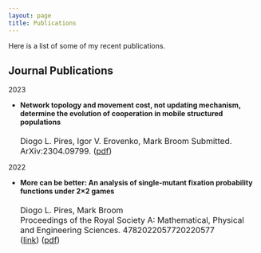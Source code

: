 ```yaml
---
layout: page
title: Publications
---
```



Here is a list of some of my recent publications.

## Journal Publications

2023
* **Network topology and movement cost, not updating mechanism, determine the evolution of cooperation in mobile structured populations**\
  <font size="3">  
  Diogo L. Pires, Igor V. Erovenko, Mark Broom
  Submitted. ArXiv:2304.09799.
  (<a href="https://arxiv.org/pdf/2304.09799.pdf" target="_blank">pdf</a>)
  </font> 

2022
* **More can be better: An analysis of single-mutant fixation probability functions under 2×2 games**\
  <font size="3">  
  Diogo L. Pires, Mark Broom\
  Proceedings of the Royal Society A: Mathematical, Physical and Engineering Sciences. 4782022057720220577\
  (<a href="https://royalsocietypublishing.org/doi/full/10.1098/rspa.2022.0577" target="_blank">link</a>) (<a href="https://royalsocietypublishing.org/eprint/VWSNTSCYIIAXFAFT2HJ3/full" target="_blank">pdf</a>) 
  </font> 
